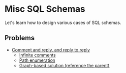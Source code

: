 # Misc SQL Schemas

Let's learn how to design various cases of SQL schemas.

## Problems

- [Comment and reply, and reply to reply](./infinite_comments/)
    - [Infinite comments](./infinite_comments/infinite_comments.sql)
    - [Path enumeration](./infinite_comments/path_enumeration.sql)
    - [Graph-based solution (reference the parent)](./infinite_comments/referenced_solution.sql)
